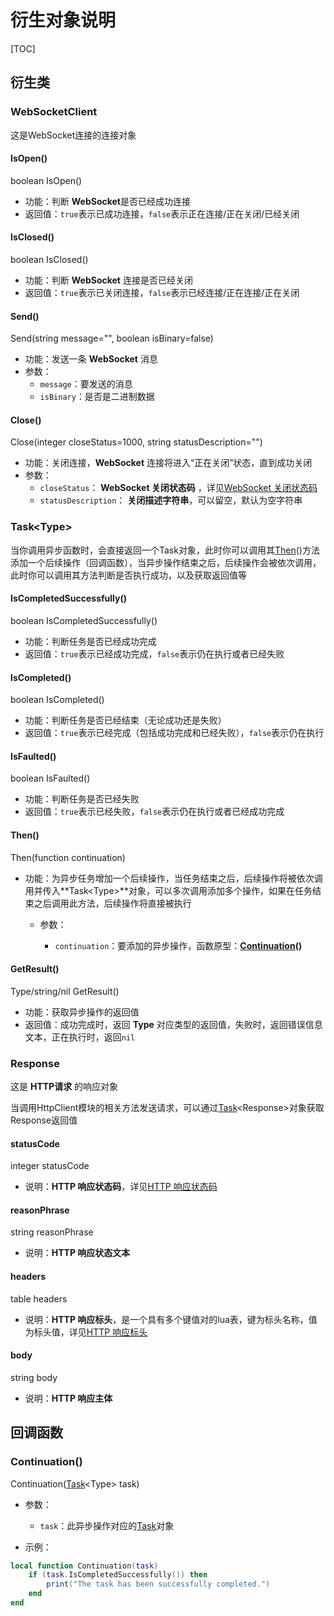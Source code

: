 # 衍生对象说明

[TOC]

## 衍生类

### WebSocketClient

这是WebSocket连接的连接对象

#### IsOpen()

boolean IsOpen()

- 功能：判断 **WebSocket**是否已经成功连接
- 返回值：`true`表示已成功连接，`false`表示正在连接/正在关闭/已经关闭

#### IsClosed()

boolean IsClosed()

- 功能：判断 **WebSocket** 连接是否已经关闭
- 返回值：`true`表示已关闭连接，`false`表示已经连接/正在连接/正在关闭

#### Send()

Send(string message="", boolean isBinary=false)

- 功能：发送一条 **WebSocket** 消息
- 参数：
  - `message`：要发送的消息
  - `isBinary`：是否是二进制数据

#### Close()

Close(integer closeStatus=1000, string statusDescription="")

- 功能：关闭连接，**WebSocket** 连接将进入“正在关闭”状态，直到成功关闭
- 参数：
  - `closeStatus`： **WebSocket 关闭状态码** ，详见[WebSocket 关闭状态码](https://developer.mozilla.org/zh-CN/docs/Web/API/CloseEvent#%E5%B1%9E%E6%80%A7)
  - `statusDescription`： **关闭描述字符串**，可以留空，默认为空字符串

### Task\<Type\>

当你调用异步函数时，会直接返回一个Task对象，此时你可以调用其[Then](#then)()方法添加一个后续操作（回调函数），当异步操作结束之后，后续操作会被依次调用，此时你可以调用其方法判断是否执行成功，以及获取返回值等

#### IsCompletedSuccessfully()

boolean IsCompletedSuccessfully()

- 功能：判断任务是否已经成功完成
- 返回值：`true`表示已经成功完成，`false`表示仍在执行或者已经失败

#### IsCompleted()

boolean IsCompleted()

- 功能：判断任务是否已经结束（无论成功还是失败）
- 返回值：`true`表示已经完成（包括成功完成和已经失败），`false`表示仍在执行

#### IsFaulted()

boolean IsFaulted()

- 功能：判断任务是否已经失败
- 返回值：`true`表示已经失败，`false`表示仍在执行或者已经成功完成

#### Then()

Then(function continuation)

- 功能：为异步任务增加一个后续操作，当任务结束之后，后续操作将被依次调用并传入**Task\<Type\>**对象，可以多次调用添加多个操作，如果在任务结束之后调用此方法，后续操作将直接被执行

  - 参数：

    - `continuation`：要添加的异步操作，函数原型：**[Continuation](#continuation)()**

#### GetResult()

Type/string/nil GetResult()

- 功能：获取异步操作的返回值
- 返回值：成功完成时，返回 **Type** 对应类型的返回值，失败时，返回错误信息文本，正在执行时，返回`nil`

### Response

这是 **HTTP请求** 的响应对象

当调用HttpClient模块的相关方法发送请求，可以通过[Task](#tasktype)\<Response\>对象获取Response返回值

#### statusCode

integer statusCode

- 说明：**HTTP 响应状态码**，详见[HTTP 响应状态码](https://developer.mozilla.org/zh-CN/docs/Web/HTTP/Status)

#### reasonPhrase

string reasonPhrase

- 说明：**HTTP 响应状态文本**

#### headers

table headers

- 说明：**HTTP 响应标头**，是一个具有多个键值对的lua表，键为标头名称，值为标头值，详见[HTTP 响应标头](https://developer.mozilla.org/zh-CN/docs/Glossary/Response_header)

#### body

string body

- 说明：**HTTP 响应主体**

## 回调函数

### Continuation()

Continuation([Task](#tasktype)\<Type\> task)

- 参数：
  - `task`：此异步操作对应的[Task](#tasktype)对象

- 示例：

````lua
local function Continuation(task)
    if (task.IsCompletedSuccessfully()) then
        print("The task has been successfully completed.")
    end
end
````
